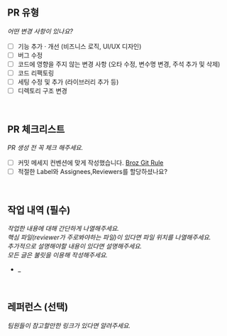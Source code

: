 ## PR 유형
_어떤 변경 사항이 있나요?_

- [ ] 기능 추가 · 개선 (비즈니스 로직, UI/UX 디자인)
- [ ] 버그 수정
- [ ] 코드에 영향을 주지 않는 변경 사항 (오타 수정, 변수명 변경, 주석 추가 및 삭제)
- [ ] 코드 리팩토링
- [ ] 세팅 수정 및 추가 (라이브러리 추가 등)
- [ ] 디렉토리 구조 변경
<br/>

## PR 체크리스트
_PR 생성 전 꼭 체크 해주세요._
- [ ] 커밋 메세지 컨벤션에 맞게 작성했습니다. [Broz Git Rule](https://www.notion.so/broz/Git-Rule-41bbf6ab09ef4248b991b80c103a44f9?pvs=4)
- [ ] 적절한 Label와 Assignees,Reviewers를 할당하셨나요?

<br/>

## 작업 내역 (필수)
_작업한 내용에 대해 간단하게 나열해주세요._ <br />
_핵심 파일(reviewer가 주로봐야하는 파일)이 있다면 파일 위치를 나열해주세요._ <br />
_추가적으로 설명해야할 내용이 있다면 설명해주세요._ <br />
_모든 글은 불릿을 이용해 작성해주세요._ <br />

- _

<br/>

## 레퍼런스 (선택)
_팀원들이 참고할만한 링크가 있다면 알려주세요._

<br/>
